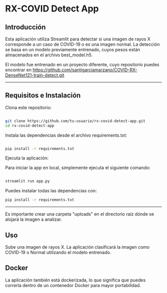 # RX-COVID Detect App

## Introducción

Esta aplicación utiliza Streamlit para detectar si una imagen de rayos X corresponde a un caso de COVID-19 o es una imagen normal. La detección se basa en un modelo previamente entrenado, cuyos pesos están almacenados en el archivo best_model.h5.

El modelo fue entrenado en un proyecto diferente, cuyo repositorio puedes encontrar en https://github.com/santigarciamarzano/COVID-RX-DenseNet121-train-detect.git

---

## Requisitos e Instalación

Clona este repositorio:

```bash

git clone https://github.com/tu-usuario/rx-covid-detect-app.git
cd rx-covid-detect-app
```

Instala las dependencias desde el archivo requirements.txt:

```bash

pip install -r requirements.txt
```

Ejecuta la aplicación:

Para iniciar la app en local, simplemente ejecuta el siguiente comando:

```bash

streamlit run app.py
```

Puedes instalar todas las dependencias con:

```bash
pip install -r requirements.txt
```
---

Es importante crear una carpeta "uploads" en el directorio raíz dónde se alojará la imagen a analizar.

## Uso

Sube una imagen de rayos X.
La aplicación clasificará la imagen como COVID-19 o Normal utilizando el modelo entrenado.


## Docker

La aplicación también está dockerizada, lo que significa que puedes correrla dentro de un contenedor Docker para mayor portabilidad.

